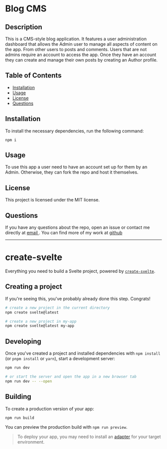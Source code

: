 # Blog CMS

## Description
This is a CMS-style blog application. It features a user administration dashboard that allows the Admin user to manage all aspects of content on the app. From other users to posts and comments. Users that are not admins require an account to access the app. Once they have an account
they can create and manage their own posts by creating an Author profile.

## Table of Contents
* [Installation](#installation)
* [Usage](#usage)
* [License](#license)
* [Questions](#questions)

## Installation
To install the necessary dependencies, run the following command:
```
npm i
```

## Usage
To use this app a user need to have an account set up for them by an Admin. Otherwise, they can fork the repo and host it themselves.

## License
This project is licensed under the MIT license.

## Questions
If you have any questions about the repo, open an issue or contact me directly at <a href="mailto:{{ email }}"> email </a>. You can find more of my work at [ github ](https://github.com/am1macdonald)


<hr>

# create-svelte

Everything you need to build a Svelte project, powered by [`create-svelte`](https://github.com/sveltejs/kit/tree/master/packages/create-svelte).

## Creating a project

If you're seeing this, you've probably already done this step. Congrats!

```bash
# create a new project in the current directory
npm create svelte@latest

# create a new project in my-app
npm create svelte@latest my-app
```

## Developing

Once you've created a project and installed dependencies with `npm install` (or `pnpm install` or `yarn`), start a development server:

```bash
npm run dev

# or start the server and open the app in a new browser tab
npm run dev -- --open
```

## Building

To create a production version of your app:

```bash
npm run build
```

You can preview the production build with `npm run preview`.

> To deploy your app, you may need to install an [adapter](https://kit.svelte.dev/docs/adapters) for your target environment.
